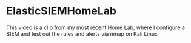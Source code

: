 # ElasticSIEMHomeLab
This video is a clip from my most recent Home Lab, where I configure a SIEM and test out the rules and alerts via nmap on Kali Linux

